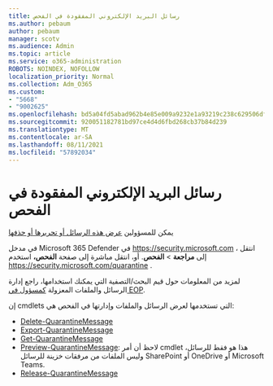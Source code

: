```yaml
---
title: رسائل البريد الإلكتروني المفقودة في الفحص
ms.author: pebaum
author: pebaum
manager: scotv
ms.audience: Admin
ms.topic: article
ms.service: o365-administration
ROBOTS: NOINDEX, NOFOLLOW
localization_priority: Normal
ms.collection: Adm_O365
ms.custom:
- "5668"
- "9002625"
ms.openlocfilehash: bd5a04fd5abad962b4e85e009a9232e1a93219c238c629506df5cfb034453df2
ms.sourcegitcommit: 920051182781bd97ce4d4d6fbd268cb37b84d239
ms.translationtype: MT
ms.contentlocale: ar-SA
ms.lasthandoff: 08/11/2021
ms.locfileid: "57892034"
---
```

# <a name="missing-emails-in-quarantine"></a>رسائل البريد الإلكتروني المفقودة في الفحص

يمكن للمسؤولين [عرض هذه الرسائل أو تحريرها أو حذفها](https://docs.microsoft.com/microsoft-365/security/office-365-security/manage-quarantined-messages-and-files)

في مدخل Microsoft 365 Defender في <https://security.microsoft.com> ، انتقل إلى **مراجعة** \> **الفحص**. أو، انتقل مباشرة إلى صفحة **الفحص،** استخدم <https://security.microsoft.com/quarantine> .  

لمزيد من المعلومات حول قيم البحث/التصفية التي يمكنك استخدامها، راجع إدارة الرسائل والملفات المعزولة [كمسؤول في EOP](https://docs.microsoft.com/microsoft-365/security/office-365-security/manage-quarantined-messages-and-files).

إن cmdlets التي تستخدمها لعرض الرسائل والملفات وإدارتها في الفحص هي:

- [Delete-QuarantineMessage](https://docs.microsoft.com/powershell/module/exchange/delete-quarantinemessage)
- [Export-QuarantineMessage](https://docs.microsoft.com/powershell/module/exchange/export-quarantinemessage)
- [Get-QuarantineMessage](https://docs.microsoft.com/powershell/module/exchange/get-quarantinemessage)
- [Preview-QuarantineMessage](https://docs.microsoft.com/powershell/module/exchange/preview-quarantinemessage): لاحظ أن أمر cmdlet هذا هو فقط للرسائل، وليس الملفات من مرفقات خزينة للرسائل SharePoint أو OneDrive أو Microsoft Teams.
- [Release-QuarantineMessage](https://docs.microsoft.com/powershell/module/exchange/release-quarantinemessage)
